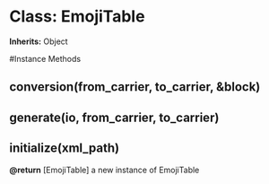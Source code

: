 # Class: EmojiTable
**Inherits:** Object
    




#Instance Methods
## conversion(from_carrier, to_carrier, &block) [](#method-i-conversion)

## generate(io, from_carrier, to_carrier) [](#method-i-generate)

## initialize(xml_path) [](#method-i-initialize)

**@return** [EmojiTable] a new instance of EmojiTable

